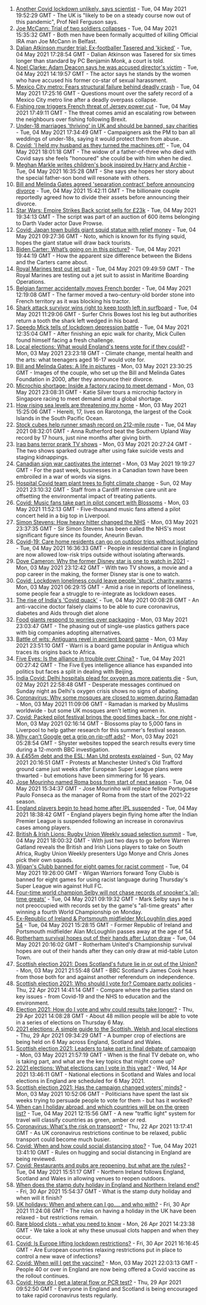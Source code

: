 1. [Another Covid lockdown unlikely, says scientist](https://www.bbc.co.uk/news/uk-56988070) - Tue, 04 May 2021 19:52:29 GMT - The UK is "likely to be on a steady course now out of this pandemic", Prof Neil Ferguson says.
2. [Joe McCann: Trial of two soldiers collapses](https://www.bbc.co.uk/news/uk-northern-ireland-56942056) - Tue, 04 May 2021 15:35:32 GMT - Both men have been formally acquitted of killing Official IRA man Joe McCann in Belfast.
3. [Dalian Atkinson murder trial: Ex-footballer Tasered and 'kicked'](https://www.bbc.co.uk/news/uk-england-shropshire-56979521) - Tue, 04 May 2021 17:28:54 GMT - Dalian Atkinson was Tasered for six times longer than standard by PC Benjamin Monk, a court is told.
4. [Noel Clarke: Adam Deacon says he was accused director's victim](https://www.bbc.co.uk/news/entertainment-arts-56983555) - Tue, 04 May 2021 14:19:57 GMT - The actor says he stands by the women who have accused his former co-star of sexual harassment.
5. [Mexico City metro: Fears structural failure behind deadly crash](https://www.bbc.co.uk/news/world-latin-america-56985164) - Tue, 04 May 2021 17:25:16 GMT - Questions mount over the safety record of a Mexico City metro line after a deadly overpass collapse.
6. [Fishing row triggers French threat of Jersey power cut](https://www.bbc.co.uk/news/world-europe-56984886) - Tue, 04 May 2021 17:49:11 GMT - The threat comes amid an escalating row between the neighbours over fishing following Brexit.
7. [Under-18 marriages 'thriving' in UK and should be banned, say charities](https://www.bbc.co.uk/news/uk-56982309) - Tue, 04 May 2021 17:34:49 GMT - Campaigners ask the PM to ban all weddings of under-18s, saying it would protect them from abuse..
8. [Covid: 'I held my husband as they turned the machines off'](https://www.bbc.co.uk/news/uk-wales-56985530) - Tue, 04 May 2021 18:01:18 GMT - The widow of a father-of-three who died with Covid says she feels "honoured" she could be with him when he died.
9. [Meghan Markle writes children's book inspired by Harry and Archie](https://www.bbc.co.uk/news/entertainment-arts-56978021) - Tue, 04 May 2021 16:35:28 GMT - She says she hopes her story about the special father-son bond will resonate with others.
10. [Bill and Melinda Gates agreed 'separation contract' before announcing divorce](https://www.bbc.co.uk/news/world-us-canada-56984733) - Tue, 04 May 2021 15:42:11 GMT - The billionaire couple reportedly agreed how to divide their assets before announcing their divorce.
11. [Star Wars: Empire Strikes Back script sells for £23k](https://www.bbc.co.uk/news/uk-england-bristol-56984117) - Tue, 04 May 2021 19:34:13 GMT - The script was part of an auction of 600 items belonging to Darth Vader actor Dave Prowse.
12. [Covid: Japan town builds giant squid statue with relief money](https://www.bbc.co.uk/news/world-europe-56978075) - Tue, 04 May 2021 09:27:36 GMT - Noto, which is known for its flying squid, hopes the giant statue will draw back tourists.
13. [Biden Carter: What’s going on in this picture?](https://www.bbc.co.uk/news/world-us-canada-56988360) - Tue, 04 May 2021 19:44:19 GMT - How the apparent size difference between the Bidens and the Carters came about.
14. [Royal Marines test out jet suit](https://www.bbc.co.uk/news/uk-56979994) - Tue, 04 May 2021 09:49:59 GMT - The Royal Marines are testing out a jet suit to assist in Maritime Boarding Operations.
15. [Belgian farmer accidentally moves French border](https://www.bbc.co.uk/news/world-europe-56978344) - Tue, 04 May 2021 12:19:08 GMT - The farmer moved a two-century-old border stone into French territory as it was blocking his tractor.
16. [Shark attack survivor wins right to keep tooth left in surfboard](https://www.bbc.co.uk/news/world-australia-56979429) - Tue, 04 May 2021 11:29:06 GMT - Surfer Chris Bowes lost his leg but authorities return a tooth the shark left wedged in his board.
17. [Speedo Mick tells of lockdown depression battle](https://www.bbc.co.uk/news/uk-56982991) - Tue, 04 May 2021 12:35:04 GMT - After finishing an epic walk for charity, Mick Cullen found himself facing a fresh challenge.
18. [Local elections: What would England's teens vote for if they could?](https://www.bbc.co.uk/news/uk-politics-56949103) - Mon, 03 May 2021 23:23:18 GMT - Climate change, mental health and the arts: what teenagers aged 16-17 would vote for.
19. [Bill and Melinda Gates: A life in pictures](https://www.bbc.co.uk/news/world-us-canada-56974222) - Mon, 03 May 2021 23:30:25 GMT - Images of the couple, who set up the Bill and Melinda Gates Foundation in 2000, after they announce their divorce.
20. [Microchip shortage: Inside a factory racing to meet demand](https://www.bbc.co.uk/news/business-56943292) - Mon, 03 May 2021 23:08:31 GMT - Katie Silver tours a microchip factory in Singapore racing to meet demand amid a global shortage.
21. [How rising sea levels are threatening my home](https://www.bbc.co.uk/news/world-asia-56853156) - Mon, 03 May 2021 15:25:06 GMT - Hereiti, 17, lives on Rarotonga, the largest of the Cook Islands in the South Pacific Ocean.
22. [Stock cubes help runner smash record on 212-mile route](https://www.bbc.co.uk/news/uk-scotland-56971220) - Tue, 04 May 2021 08:32:01 GMT - Anna Rutherford beat the Southern Upland Way record by 17 hours, just nine months after giving birth.
23. [Iraq bans terror prank TV shows](https://www.bbc.co.uk/news/world-middle-east-56973968) - Mon, 03 May 2021 20:27:24 GMT - The two shows sparked outrage after using fake suicide vests and staging kidnappings.
24. [Canadian sign war captivates the internet](https://www.bbc.co.uk/news/world-us-canada-56972907) - Mon, 03 May 2021 19:19:27 GMT - For the past week, businesses in a Canadian town have been embroiled in a war of words via signs.
25. [Hospital Covid team plant trees to fight climate change](https://www.bbc.co.uk/news/science-environment-56944931) - Sun, 02 May 2021 23:10:32 GMT - Staff from a Cardiff intensive care unit are offsetting the environmental impact of treating patients.
26. [Covid: Music fans take part in pilot concert with Blossoms](https://www.bbc.co.uk/news/entertainment-arts-56971450) - Mon, 03 May 2021 11:52:13 GMT - Five-thousand music fans attend a pilot concert held in a big top in Liverpool.
27. [Simon Stevens: How heavy hitter changed the NHS](https://www.bbc.co.uk/news/health-56945830) - Mon, 03 May 2021 23:37:35 GMT - Sir Simon Stevens has been called the NHS's most significant figure since its founder, Aneurin Bevan.
28. [Covid-19: Care home residents can go on outdoor trips without isolating](https://www.bbc.co.uk/news/uk-56977779) - Tue, 04 May 2021 16:36:33 GMT - People in residential care in England are now allowed low-risk trips outside without isolating afterwards.
29. [Dove Cameron: Why the former Disney star is one to watch in 2021](https://www.bbc.co.uk/news/entertainment-arts-56943632) - Mon, 03 May 2021 23:12:42 GMT - With two TV shows, a movie and a pop career in the making, the former Disney star is one to watch.
30. [Covid: Lockdown loneliness could leave people 'stuck', charity warns](https://www.bbc.co.uk/news/uk-england-56808885) - Mon, 03 May 2021 06:29:15 GMT - Amid a rise in reports of loneliness, some people fear a struggle to re-integrate as lockdown eases.
31. [The rise of India's 'Covid quack'](https://www.bbc.co.uk/news/blogs-trending-56845610) - Tue, 04 May 2021 00:08:28 GMT - An anti-vaccine doctor falsely claims to be able to cure coronavirus, diabetes and Aids through diet alone
32. [Food giants respond to worries over packaging](https://www.bbc.co.uk/news/business-56770732) - Mon, 03 May 2021 23:03:47 GMT - The phasing out of single-use plastics gathers pace with big companies adopting alternatives.
33. [Battle of wits: Antiguans revel in ancient board game](https://www.bbc.co.uk/news/world-latin-america-56814500) - Mon, 03 May 2021 23:51:10 GMT - Warri is a board game popular in Antigua which traces its origins back to Africa.
34. [Five Eyes: Is the alliance in trouble over China?](https://www.bbc.co.uk/news/world-56970640) - Tue, 04 May 2021 00:27:42 GMT - The Five Eyes intelligence alliance has expanded into politics but faces a split in dealing with Beijing.
35. [India Covid: Delhi hospitals plead for oxygen as more patients die](https://www.bbc.co.uk/news/world-asia-india-56940595) - Sun, 02 May 2021 22:58:48 GMT - Desperate messages continued on Sunday night as Delhi's oxygen crisis shows no signs of abating.
36. [Coronavirus: Why some mosques are closed to women during Ramadan](https://www.bbc.co.uk/news/uk-56937289) - Mon, 03 May 2021 11:09:06 GMT - Ramadan is marked by Muslims worldwide - but some UK mosques aren't letting women in.
37. [Covid: Packed pilot festival brings the good times back - for one night](https://www.bbc.co.uk/news/entertainment-arts-56962231) - Mon, 03 May 2021 02:16:14 GMT - Blossoms play to 5,000 fans in Liverpool to help gather research for this summer's festival season.
38. [Why can't Google get a grip on rip-off ads?](https://www.bbc.co.uk/news/technology-56886957) - Mon, 03 May 2021 05:28:54 GMT - Shyster websites topped the search results every time during a 12-month BBC investigation.
39. [A £455m debt and the ESL: Man Utd protests explained](https://www.bbc.co.uk/sport/football/56966096) - Sun, 02 May 2021 20:16:51 GMT - Protests at Manchester United's Old Trafford ground came just weeks after European Super League plans were thwarted - but emotions have been simmering for 16 years.
40. [Jose Mourinho named Roma boss from start of next season](https://www.bbc.co.uk/sport/football/56983649) - Tue, 04 May 2021 15:34:37 GMT - Jose Mourinho will replace fellow Portuguese Paulo Fonseca as the manager of Roma from the start of the 2021-22 season.
41. [England players begin to head home after IPL suspended](https://www.bbc.co.uk/sport/cricket/56988015) - Tue, 04 May 2021 18:38:42 GMT - England players begin flying home after the Indian Premier League is suspended following an increase in coronavirus cases among players.
42. [British & Irish Lions: Rugby Union Weekly squad selection summit](https://www.bbc.co.uk/sport/rugby-union/56983845) - Tue, 04 May 2021 18:00:32 GMT - With just two days to go before Warren Gatland reveals the British and Irish Lions players to take on South Africa, Rugby Union Weekly presenters Ugo Monye and Chris Jones pick their own squads.
43. [Wigan's Clubb banned for eight games for racist comment](https://www.bbc.co.uk/sport/rugby-league/56988616) - Tue, 04 May 2021 19:26:00 GMT - Wigan Warriors forward Tony Clubb is banned for eight games for using racist language during Thursday's Super League win against Hull FC.
44. [Four-time world champion Selby will not chase records of snooker's 'all-time greats'](https://www.bbc.co.uk/sport/snooker/56973917) - Tue, 04 May 2021 09:19:32 GMT - Mark Selby says he is not preoccupied with records set by the game's "all-time greats" after winning a fourth World Championship on Monday.
45. [Ex-Republic of Ireland & Portsmouth midfielder McLoughlin dies aged 54](https://www.bbc.co.uk/sport/football/56985844) - Tue, 04 May 2021 15:28:15 GMT - Former Republic of Ireland and Portsmouth midfielder Alan McLoughlin passes away at the age of 54.
46. [Rotherham survival hopes out of their hands after Luton draw](https://www.bbc.co.uk/sport/football/55685603) - Tue, 04 May 2021 20:16:02 GMT - Rotherham United's Championship survival hopes are out of their hands after they can only draw at mid-table Luton Town.
47. [Scottish election 2021: Does Scotland's future lie in or out of the Union?](https://www.bbc.co.uk/news/uk-scotland-56970549) - Mon, 03 May 2021 21:55:48 GMT - BBC Scotland's James Cook hears from those both for and against another referendum on independence.
48. [Scottish election 2021: Who should I vote for? Compare party policies](https://www.bbc.co.uk/news/uk-scotland-scotland-politics-56510773) - Thu, 22 Apr 2021 14:41:14 GMT - Compare where the parties stand on key issues - from Covid-19 and the NHS to education and the environment.
49. [Election 2021: How do I vote and why could results take longer?](https://www.bbc.co.uk/news/uk-politics-56581106) - Thu, 29 Apr 2021 14:08:28 GMT - About 48 million people will be able to vote in a series of elections on Thursday 6 May.
50. [2021 elections: A simple guide to the Scottish, Welsh and local elections](https://www.bbc.co.uk/news/uk-politics-56286643) - Thu, 29 Apr 2021 09:34:29 GMT - A bumper crop of elections are being held on 6 May across England, Scotland and Wales.
51. [Scottish election 2021: Leaders to take part in final debate of campaign](https://www.bbc.co.uk/news/uk-scotland-scotland-politics-56930731) - Mon, 03 May 2021 21:57:19 GMT - When is the final TV debate on, who is taking part, and what are the key topics that might come up?
52. [2021 elections: What elections can I vote in this year?](https://www.bbc.co.uk/news/56129210) - Wed, 14 Apr 2021 13:46:11 GMT - National elections in Scotland and Wales and local elections in England are scheduled for 6 May 2021.
53. [Scottish election 2021: Has the campaign changed voters' minds?](https://www.bbc.co.uk/news/uk-scotland-scotland-politics-56969880) - Mon, 03 May 2021 10:52:06 GMT - Politicians have spent the last six weeks trying to persuade people to vote for them - but has it worked?
54. [When can I holiday abroad, and which countries will be on the green list?](https://www.bbc.co.uk/news/explainers-52544307) - Tue, 04 May 2021 12:15:56 GMT - A new "traffic light" system for travel will classify countries as green, amber or red.
55. [Coronavirus: What's the risk on transport?](https://www.bbc.co.uk/news/health-51736185) - Thu, 22 Apr 2021 13:17:41 GMT - As UK coronavirus restrictions continue to be relaxed, public transport could become much busier.
56. [Covid: When and how could social distancing stop?](https://www.bbc.co.uk/news/uk-51506729) - Tue, 04 May 2021 13:41:10 GMT - Rules on hugging and social distancing in England are being reviewed.
57. [Covid: Restaurants and pubs are reopening, but what are the rules?](https://www.bbc.co.uk/news/business-52977388) - Tue, 04 May 2021 15:51:17 GMT - Northern Ireland follows England, Scotland and Wales in allowing venues to reopen outdoors.
58. [When does the stamp duty holiday in England and Northern Ireland end?](https://www.bbc.co.uk/news/business-53319433) - Fri, 30 Apr 2021 15:54:37 GMT - What is the stamp duty holiday and when will it finish?
59. [UK holidays: When and where can I go.... and who with?](https://www.bbc.co.uk/news/explainers-52646738) - Fri, 30 Apr 2021 11:24:08 GMT - The rules on having a holiday in the UK have been relaxed - but restrictions remain.
60. [Rare blood clots - what you need to know](https://www.bbc.co.uk/news/health-56674796) - Mon, 26 Apr 2021 14:23:38 GMT - We take a look at why these unusual clots happen and when they occur.
61. [Covid: Is Europe lifting lockdown restrictions?](https://www.bbc.co.uk/news/explainers-53640249) - Fri, 30 Apr 2021 16:16:45 GMT - Are European countries relaxing restrictions put in place to control a new wave of infections?
62. [Covid: When will I get the vaccine?](https://www.bbc.co.uk/news/health-55045639) - Mon, 03 May 2021 22:03:13 GMT - People 40 or over in England are now being offered a Covid vaccine as the rollout continues.
63. [Covid: How do I get a lateral flow or PCR test?](https://www.bbc.co.uk/news/health-51943612) - Thu, 29 Apr 2021 09:52:50 GMT - Everyone in England and Scotland is being encouraged to take rapid coronavirus tests regularly.
